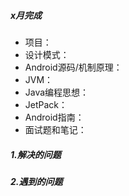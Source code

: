 ##### x月完成

- 项目：
- 设计模式：
- Android源码/机制原理：
- JVM：
- Java编程思想：
- JetPack：
- Android指南：
- 面试题和笔记：

##### 1.解决的问题

##### 2.遇到的问题
